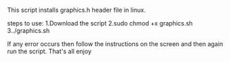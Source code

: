 This script installs graphics.h header file in linux.

steps to use:
1.Download the script
2.sudo chmod +x graphics.sh
3../graphics.sh


If any error occurs then follow the instructions on the screen and then again run the script. That's all enjoy
